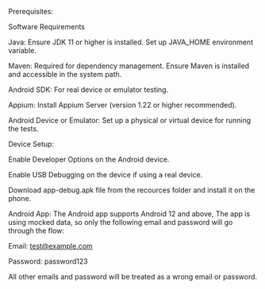 Prerequisites:



Software Requirements

Java: Ensure JDK 11 or higher is installed. Set up JAVA_HOME environment variable.

Maven: Required for dependency management. Ensure Maven is installed and accessible in the system path.

Android SDK: For real device or emulator testing.

Appium: Install Appium Server (version 1.22 or higher recommended).

Android Device or Emulator: Set up a physical or virtual device for running the tests.

Device Setup:



Enable Developer Options on the Android device.

Enable USB Debugging on the device if using a real device.

Download app-debug.apk file from the recources folder and install it on the phone.

Android App:
The Android app supports Android 12 and above, The app is using mocked data, so only the following email and password will go through the flow:

Email: test@example.com

Password: password123

All other emails and password will be treated as a wrong email or password.
